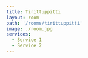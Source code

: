 ```yaml
---
title: Tirittuppitti
layout: room
path: '/rooms/tirittuppitti'
image: ./room.jpg
services:
  - Service 1
  - Service 2
---
```

